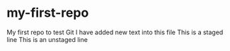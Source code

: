 # my-first-repo
My first repo to test Git
I have added new text into this file
This is a staged line
This is an unstaged line